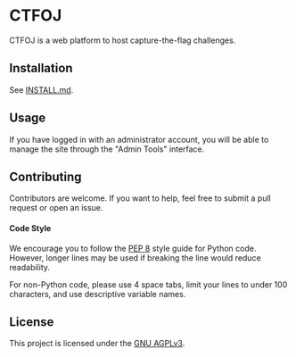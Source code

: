 # CTFOJ

CTFOJ is a web platform to host capture-the-flag challenges.

## Installation
See [INSTALL.md](INSTALL.md).

## Usage
If you have logged in with an administrator account, you will be able to manage the site through the "Admin Tools" interface.

## Contributing
Contributors are welcome. If you want to help, feel free to submit a pull request or open an issue.

#### Code Style
We encourage you to follow the [PEP 8](https://www.python.org/dev/peps/pep-0008/) style guide for Python code. However, longer lines may be used if breaking the line would reduce readability.

For non-Python code, please use 4 space tabs, limit your lines to under 100 characters, and use descriptive variable names.

## License
This project is licensed under the [GNU AGPLv3](LICENSE).
